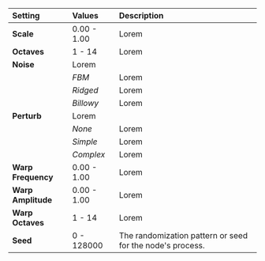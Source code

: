 | Setting            | Values      | Description |
| :----------------- | :---------- | :---------- |
| **Scale**          | 0.00 - 1.00 | Lorem |
| **Octaves**        | 1 - 14      | Lorem |
| **Noise**          | Lorem |
|                    | *FBM*       | Lorem |
|                    | *Ridged*    | Lorem |
|                    | *Billowy*   | Lorem |
| **Perturb**        | Lorem |
|                    | *None*      | Lorem |
|                    | *Simple*    | Lorem |
|                    | *Complex*   | Lorem |
| **Warp Frequency** | 0.00 - 1.00 | Lorem |
| **Warp Amplitude** | 0.00 - 1.00 | Lorem |
| **Warp Octaves**   | 1 - 14      | Lorem |
| **Seed**           | 0 - 128000  | The randomization pattern or seed for the node's process. |
